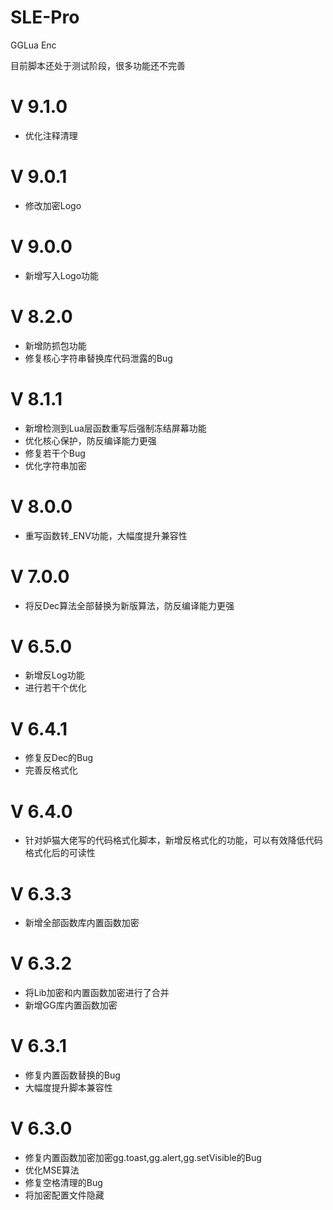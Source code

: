 # SLE-Pro
GGLua Enc

目前脚本还处于测试阶段，很多功能还不完善

# V 9.1.0
  - 优化注释清理

# V 9.0.1
  - 修改加密Logo

# V 9.0.0
  - 新增写入Logo功能

# V 8.2.0
  - 新增防抓包功能
  - 修复核心字符串替换库代码泄露的Bug

# V 8.1.1
  - 新增检测到Lua层函数重写后强制冻结屏幕功能
  - 优化核心保护，防反编译能力更强
  - 修复若干个Bug
  - 优化字符串加密

# V 8.0.0
  - 重写函数转_ENV功能，大幅度提升兼容性

# V 7.0.0
  - 将反Dec算法全部替换为新版算法，防反编译能力更强

# V 6.5.0
  - 新增反Log功能
  - 进行若干个优化

# V 6.4.1
  - 修复反Dec的Bug
  - 完善反格式化

# V 6.4.0
  - 针对妒猫大佬写的代码格式化脚本，新增反格式化的功能，可以有效降低代码格式化后的可读性

# V 6.3.3
  - 新增全部函数库内置函数加密

# V 6.3.2
  - 将Lib加密和内置函数加密进行了合并
  - 新增GG库内置函数加密

# V 6.3.1
  - 修复内置函数替换的Bug
  - 大幅度提升脚本兼容性

# V 6.3.0
  - 修复内置函数加密加密gg.toast,gg.alert,gg.setVisible的Bug
  - 优化MSE算法
  - 修复空格清理的Bug
  - 将加密配置文件隐藏

